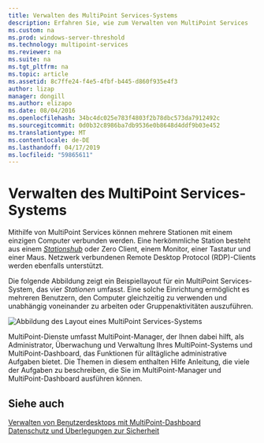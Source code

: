 ```yaml
---
title: Verwalten des MultiPoint Services-Systems
description: Erfahren Sie, wie zum Verwalten von MultiPoint Services
ms.custom: na
ms.prod: windows-server-threshold
ms.technology: multipoint-services
ms.reviewer: na
ms.suite: na
ms.tgt_pltfrm: na
ms.topic: article
ms.assetid: 8c7ffe24-f4e5-4fbf-b445-d860f935e4f3
author: lizap
manager: dongill
ms.author: elizapo
ms.date: 08/04/2016
ms.openlocfilehash: 34bc4dc025e783f4803f2b78dbc573da7912492c
ms.sourcegitcommit: 0d0b32c8986ba7db9536e0b8648d4ddf9b03e452
ms.translationtype: MT
ms.contentlocale: de-DE
ms.lasthandoff: 04/17/2019
ms.locfileid: "59865611"
---
```

# <a name="managing-your-multipoint-services-system"></a>Verwalten des MultiPoint Services-Systems
Mithilfe von MultiPoint Services können mehrere Stationen mit einem einzigen Computer verbunden werden. Eine herkömmliche Station besteht aus einem [*Stationshub*](Switch-Between-Modes.md) oder Zero Client, einem Monitor, einer Tastatur und einer Maus. Netzwerk verbundenen Remote Desktop Protocol (RDP)-Clients werden ebenfalls unterstützt.  
  
Die folgende Abbildung zeigt ein Beispiellayout für ein MultiPoint Services-System, das vier *Stationen* umfasst. Eine solche Einrichtung ermöglicht es mehreren Benutzern, den Computer gleichzeitig zu verwenden und unabhängig voneinander zu arbeiten oder Gruppenaktivitäten auszuführen.  
  
![Abbildung des Layout eines MultiPoint Services-Systems](./media/WMSMultiPointServerSystemLayout.gif)  
  
MultiPoint-Dienste umfasst MultiPoint-Manager, der Ihnen dabei hilft, als Administrator, Überwachung und Verwaltung Ihres MultiPoint-Systems und MultiPoint-Dashboard, das Funktionen für alltägliche administrative Aufgaben bietet. Die Themen in diesem enthalten Hilfe Anleitung, die viele der Aufgaben zu beschreiben, die Sie im MultiPoint-Manager und MultiPoint-Dashboard ausführen können.  
  
## <a name="see-also"></a>Siehe auch  
[Verwalten von Benutzerdesktops mit MultiPoint-Dashboard](Manage-User-Desktops-Using-MultiPoint-Dashboard.md)  
[Datenschutz und Überlegungen zur Sicherheit](Privacy-and-Security-Considerations.md)  